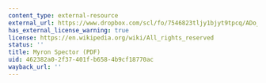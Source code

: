 ```yaml
---
content_type: external-resource
external_url: https://www.dropbox.com/scl/fo/7546823tljy1bjyt9tpcq/ADo_D--pragUp359O9LUCiY/Backgrounds%20of%20Lecturers?dl=0&preview=1+Myron+Spector.pdf&rlkey=k1xjxujib4qod0q2pu12nvmyx&subfolder_nav_tracking=1
has_external_license_warning: true
license: https://en.wikipedia.org/wiki/All_rights_reserved
status: ''
title: Myron Spector (PDF)
uid: 462382a0-2f37-401f-b658-4b9cf18770ac
wayback_url: ''
---
```

